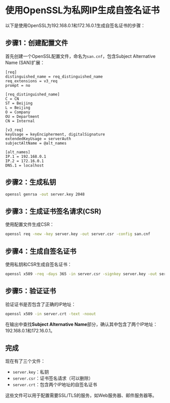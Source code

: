 # 使用OpenSSL为私网IP生成自签名证书

以下是使用OpenSSL为192.168.0.1和172.16.0.1生成自签名证书的步骤：

## 步骤1：创建配置文件

首先创建一个OpenSSL配置文件，命名为`san.cnf`，包含Subject Alternative Name (SAN)扩展：

```
[req]
distinguished_name = req_distinguished_name
req_extensions = v3_req
prompt = no

[req_distinguished_name]
C = CN
ST = Beijing
L = Beijing
O = Company
OU = Department
CN = Internal

[v3_req]
keyUsage = keyEncipherment, digitalSignature
extendedKeyUsage = serverAuth
subjectAltName = @alt_names

[alt_names]
IP.1 = 192.168.0.1
IP.2 = 172.16.0.1
DNS.1 = localhost
```

## 步骤2：生成私钥

```bash
openssl genrsa -out server.key 2048
```

## 步骤3：生成证书签名请求(CSR)

使用配置文件生成CSR：

```bash
openssl req -new -key server.key -out server.csr -config san.cnf
```

## 步骤4：生成自签名证书

使用私钥和CSR生成自签名证书：

```bash
openssl x509 -req -days 365 -in server.csr -signkey server.key -out server.crt -extfile san.cnf -extensions v3_req
```

## 步骤5：验证证书

验证证书是否包含了正确的IP地址：

```bash
openssl x509 -in server.crt -text -noout
```

在输出中查找**Subject Alternative Name**部分，确认其中包含了两个IP地址：192.168.0.1和172.16.0.1。

## 完成

现在有了三个文件：
- `server.key`：私钥
- `server.csr`：证书签名请求（可以删除）
- `server.crt`：包含两个IP地址的自签名证书

这些文件可以用于配置需要SSL/TLS的服务，如Web服务器、邮件服务器等。